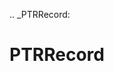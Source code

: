 [//]: # (THE CONTENT BELOW IS GENERATED. DO NOT EDIT.)
.. _PTRRecord:

# PTRRecord
[//]: # (ADD YOUR NOTES BELOW. THESE WILL BE PICKED EVERY TIME THE DOCS ARE REGENERATED. //end)
